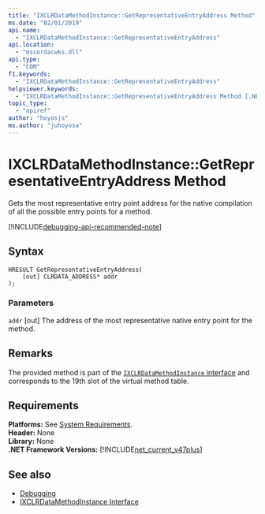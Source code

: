```yaml
---
title: "IXCLRDataMethodInstance::GetRepresentativeEntryAddress Method"
ms.date: "02/01/2019"
api.name:
  - "IXCLRDataMethodInstance::GetRepresentativeEntryAddress"
api.location:
  - "mscordacwks.dll"
api.type:
  - "COM"
f1.keywords:
  - "IXCLRDataMethodInstance::GetRepresentativeEntryAddress"
helpviewer.keywords:
  - "IXCLRDataMethodInstance::GetRepresentativeEntryAddress Method [.NET Framework debugging]"
topic_type:
  - "apiref"
author: "hoyosjs"
ms.author: "juhoyosa"
---
```

# IXCLRDataMethodInstance::GetRepresentativeEntryAddress Method

Gets the most representative entry point address for the native compilation of all the possible entry points for a method.

[!INCLUDE[debugging-api-recommended-note](../../../../includes/debugging-api-recommended-note.md)]

## Syntax

```
HRESULT GetRepresentativeEntryAddress(
    [out] CLRDATA_ADDRESS* addr
);
```

### Parameters

`addr`
[out] The address of the most representative native entry point for the method.

## Remarks

The provided method is part of the [`IXCLRDataMethodInstance` interface](ixclrdatamethodinstance-interface.md) and corresponds to the 19th slot of the virtual method table.

## Requirements

**Platforms:** See [System Requirements](../../../../docs/framework/get-started/system-requirements.md).  
**Header:** None  
**Library:** None  
**.NET Framework Versions:** [!INCLUDE[net_current_v47plus](../../../../includes/net-current-v47plus.md)]  

## See also

- [Debugging](../../../../docs/framework/unmanaged-api/debugging/index.md)
- [IXCLRDataMethodInstance Interface](../../../../docs/framework/unmanaged-api/debugging/ixclrdatamethodinstance-interface.md)
